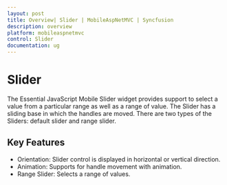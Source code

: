 ```yaml
---
layout: post
title: Overview| Slider | MobileAspNetMVC | Syncfusion
description: overview
platform: mobileaspnetmvc
control: Slider
documentation: ug
---
```


# Slider

The Essential JavaScript Mobile Slider widget provides support to select a value from a particular range as well as a range of value. The Slider has a sliding base in which the handles are moved. There are two types of the Sliders:  default slider and range slider.

## Key Features

* Orientation: Slider control is displayed in horizontal or vertical direction.
* Animation: Supports for handle movement with animation.
* Range Slider: Selects a range of values.



